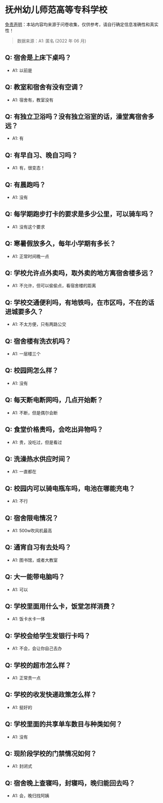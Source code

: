 # 抚州幼儿师范高等专科学校

[免责声明](https://colleges.chat/#_3)：本站内容均来源于问卷收集，仅供参考，请自行确定信息准确性和真实性！

> 数据来源：A1: 匿名 (2022 年 06 月)

## Q: 宿舍是上床下桌吗？

- A1: 以前是

## Q: 教室和宿舍有没有空调？

- A1: 宿舍有，教室没有

## Q: 有独立卫浴吗？没有独立浴室的话，澡堂离宿舍多远？

- A1: 有

## Q: 有早自习、晚自习吗？

- A1: 有，很变态！

## Q: 有晨跑吗？

- A1: 没有

## Q: 每学期跑步打卡的要求是多少公里，可以骑车吗？

- A1: 没有这个要求

## Q: 寒暑假放多久，每年小学期有多长？

- A1: 正常时间晚一点

## Q: 学校允许点外卖吗，取外卖的地方离宿舍楼多远？

- A1: 不允许，但可以偷偷点，看宿舍楼的距离

## Q: 学校交通便利吗，有地铁吗，在市区吗，不在的话进城要多久？

- A1: 不太方便，只有两路公交

## Q: 宿舍楼有洗衣机吗？

- A1: 一层楼三个

## Q: 校园网怎么样？

- A1: 没有

## Q: 每天断电断网吗，几点开始断？

- A1: 不断，但是偶尔会断

## Q: 食堂价格贵吗，会吃出异物吗？

- A1: 贵，没吃过，但是看过

## Q: 洗澡热水供应时间？

- A1: 一直都在

## Q: 校园内可以骑电瓶车吗，电池在哪能充电？

- A1: 不行

## Q: 宿舍限电情况？

- A1: 500w吹风机最高

## Q: 通宵自习有去处吗？

- A1: 图书馆，或者大教室

## Q: 大一能带电脑吗？

- A1: 可以

## Q: 学校里面用什么卡，饭堂怎样消费？

- A1: 饭卡水卡一体

## Q: 学校会给学生发银行卡吗？

- A1: 不会，会让你自己去办

## Q: 学校的超市怎么样？

- A1: 正常贵一点

## Q: 学校的收发快递政策怎么样？

- A1: 挺好的

## Q: 学校里面的共享单车数目与种类如何？

- A1: 没有

## Q: 现阶段学校的门禁情况如何？

- A1: 封闭式

## Q: 宿舍晚上查寝吗，封寝吗，晚归能回去吗？

- A1: 会，晚归找阿姨


